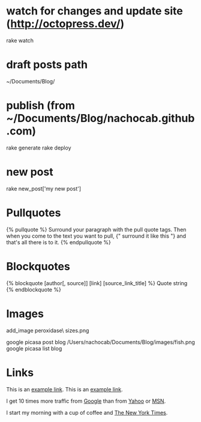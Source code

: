 # watch for changes and update site (http://octopress.dev/)
rake watch

# draft posts path
~/Documents/Blog/

# publish (from ~/Documents/Blog/nachocab.github.com)
rake generate
rake deploy

# new post
rake new_post['my new post']

# Pullquotes
{% pullquote %}
Surround your paragraph with the pull quote tags. Then when you come to
the text you want to pull, {" surround it like this "} and that's all there is to it.
{% endpullquote %}

# Blockquotes
{% blockquote [author[, source]] [link] [source_link_title] %}
Quote string
{% endblockquote %}

# Images
add_image peroxidase\ sizes.png

google picasa post blog /Users/nachocab/Documents/Blog/images/fish.png
google picasa list blog

# Links
This is an [example link](http://example.com/ "With a Title").
This is an <a href="http://example.com/" title="With a Title">example link</a>.

I get 10 times more traffic from [Google][1] than from [Yahoo][2] or [MSN][3].

[1]: http://google.com/        "Google"
[2]: http://search.yahoo.com/  "Yahoo Search"
[3]: http://search.msn.com/    "MSN Search"

I start my morning with a cup of coffee and [The New York Times][NY Times].

[ny times]: http://www.nytimes.com/

